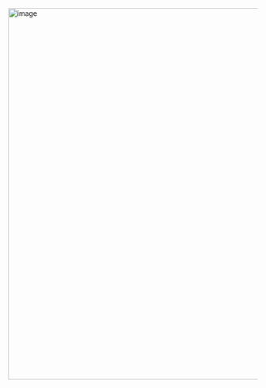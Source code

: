 <img width="1548" height="749" alt="image" src="https://github.com/user-attachments/assets/4232045c-542e-4a7f-8965-fd48be032da8" />
